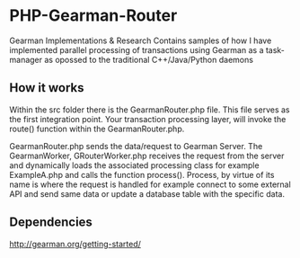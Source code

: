 # PHP-Gearman-Router
Gearman Implementations &amp; Research
Contains samples of how I have implemented parallel processing of transactions using Gearman as a task-manager as opossed to 
the traditional C++/Java/Python daemons

How it works
------------
Within the src folder there is the GearmanRouter.php file. This file serves as the first integration point. Your transaction processing layer, will invoke the route() function within the GearmanRouter.php.

GearmanRouter.php sends the data/request to Gearman Server. The GearmanWorker, GRouterWorker.php receives the request from the server and dynamically loads the associated processing class for example ExampleA.php and calls the function process(). Process, by virtue of its name is where the request is handled for example connect to some external API and send same data or update a database table with the specific data.

Dependencies
-------------
http://gearman.org/getting-started/
